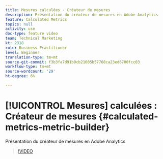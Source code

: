```yaml
---
title: Mesures calculées - Créateur de mesures
description: Présentation du créateur de mesures en Adobe Analytics
feature: Calculated Metrics
topics: null
activity: use
doc-type: feature video
team: Technical Marketing
kt: 2318
role: Business Practitioner
level: Beginner
translation-type: tm+mt
source-git-commit: f3b3fa7d91b0cb21005b57768ca23ed6700fcc03
workflow-type: tm+mt
source-wordcount: '29'
ht-degree: 6%

---
```



# [!UICONTROL Mesures] calculées : Créateur de mesures  {#calculated-metrics-metric-builder}

Présentation du créateur de mesures en Adobe Analytics

>[!VIDEO](https://video.tv.adobe.com/v/25411/?quality=12)
